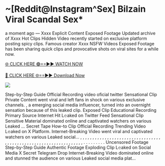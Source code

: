 # ~[Reddit@Instagram^Sex] Bilzain Viral Scandal Sex\*

a moment ago — Xxxx Explicit Content Exposed Footage Updated archive of Xxxx Hot Clips Hidden Video recently started on exclusive platform posting spicy clips. Famous creator Xxxx NSFW Videos Exposed Footage has been sharing quick clips and provocative shots on viral sites for a while now.

[🌐 CLICK HERE 🟢==►► WATCH NOW](https://tinyurl.com/topvvv?st=viral&si=gh)

[🔴 CLICK HERE 🌐==►► Download Now](https://tinyurl.com/topvvv?st=viral&si=gh)

[![](https://t4.ftcdn.net/jpg/00/89/87/57/360_F_89875724_hMf6q0pOUbIm38tYOeJTOKDftmRMQnny.jpg)](https://tinyurl.com/topvvv?st=viral&si=gh)

Step-by-Step Guide Official Recording video oficial twitter Sensational Clip Private Content went viral and left fans in shock on various exclusive channels. , a emerging social media influencer, turned into an overnight sensation because of this leaked clip. Exposed Clip Educational Recording Primary Source Internet Hit L𝚎aked on Twitter Feed Sensational Clip Sensitive Material dominated online and captivated watchers on various Leaked … Secret Tape How-to Clip Official Recording Trending Video L𝚎aked on X Platform. Internet-Breaking Video went viral and captivated watchers on various Leaked social… , , , , , , , , , , , , , , , , , , , , , , , , , , , , , , , , , , , , , , , , , , , , , , , , , , , , , , , , , , , , , , , , , . . . . . . . . . Uncensored Footage Step-by-Step Guide Authentic Footage Exploding Clip L𝚎aked on Social Media X Secret Telegram Drop Internet-Breaking Video dominated online and stunned the audience on various Leaked social media plat…
